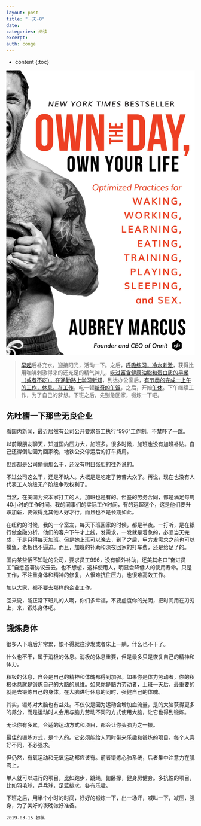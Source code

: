 ```yaml
---
layout: post
title: "一天-8"
date:
categories: 阅读
excerpt:
auth: conge
---
```

* content
{:toc}

![《Own the day, Own your life》](/assets/images/阅读/118382-0e0f7f91dcb7cdec.png)

> [早起](https://www.jianshu.com/p/3494e6862f33)后补充水，迎接阳光，活动一下。之后，[呼吸练习，冷水刺激](https://www.jianshu.com/p/468305d5c1cf)，获得比用咖啡刺激得来的还充足的精气神儿，[吃过富含健康油脂和蛋白质的早餐（或者不吃），在通勤路上学习新知](https://www.jianshu.com/p/1e9af2923bc8)，到达办公室后，[有节奏的完成一上午的工作，休息，在工作](https://www.jianshu.com/p/944abc2bb347)，吃一顿[新奇的午饭](https://www.jianshu.com/p/308dc9778da6)，之后，开始[午休](https://www.jianshu.com/p/308dc9778da6)。下午继续工作，为了自己的梦想。下班之后，先别急回家，锻炼一下吧。

## 先吐槽一下那些无良企业

看国内新闻，最近居然有公司公开要求员工执行“996”工作制。不禁吓了一跳。

以前跟朋友聊天，知道国内压力大，加班多。很多时候，加班也没有加班补贴。自己还得倒贴因为回家晚，地铁公交停运后的打车费用。

但那都是公司偷偷那么干，还没有明目张胆的往外说的。

不过公司这么干，还是不缺人。大概是是吃定了劳苦大众了。再说，现在也没有人代表工人阶级无产阶级争取权利了。

当然，在美国为资本家打工的人，加班也是有的。但签的劳务合同，都是满足每周40小时的工作时间。我的同事们的实际工作时间，有的远超这个，这是他们要升职加薪，要做得比其他人好才行。而且也不是长期如此。

在纽约的时候，我的一个室友，每天下班回家的时候，都是半夜。一打听，是在银行做金融分析，他们的客户下午才上线，发需求，一发就是着急的，必须当天完成，于是只得每天加班。但是她上班可以晚去，到了之后，甲方发需求之前也可以摸鱼，老板也不逼迫。而且，加班的补助和深夜回家的打车费，还是给足了的。

国内某些恬不知耻的公司，要求员工996，没有额外补助，还美其名曰“奋进员工”自愿签署协议云云。也不想想，这样使用人，明显会降低人的使用寿命。只是工作，不注重身体和精神的修复，人很难抗住压力，也很难高效工作。

加以大家，都不要去那样的企业工作。

回来说，能正常下班儿的人啊，你们多幸福，不要虚度你的光阴，把时间用在刀刃上，来，锻炼身体吧。


## 锻炼身体

很多人下班后非常累，恨不得就往沙发或者床上一躺，什么也不干了。

什么也不干，属于消极的休息。消极的休息重要，但是最多只是恢复自己的精神和体力。

积极的休息，自会是自己的精神和体魄都得到加强。如果你是体力劳动者，你的积极休息就是锻炼自己的大脑的思维。如果你是脑力劳动者，上班一天后，最重要的就是去锻炼自己的身体。在大脑进行休息的同时，强健自己的体魄。

其实，锻炼对大脑也有益处。不仅仅是因为运动会增加血流量，是的大脑获得更多的养分，而是运动时人会用与脑力劳动不同的方式使用大脑，让它也得到锻炼。

无论你有多累，合适的运动方式和项目，都会让你头脑为之一振。

最佳的锻炼方式，是个人的。它必须能给人同时带来乐趣和锻炼的项目。每个人喜好不同，不必强求。

但仍然，有氧运动和无氧运动都应该有。前者锻炼心肺系统，后者集中注意力在肌肉上。

单人就可以进行的项目，比如跑步，跳绳，俯卧撑，健身房健身。多抗性的项目，比如羽毛球，乒乓球，足篮排求，各有乐趣。

下班之后，用半个小时的时间，好好的锻炼一下，出一场汗，喊叫一下，减压，强身，为了美好的夜晚做好准备。


```
2019-03-15 初稿
```
